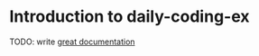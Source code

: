 # Introduction to daily-coding-ex

TODO: write [great documentation](http://jacobian.org/writing/what-to-write/)
